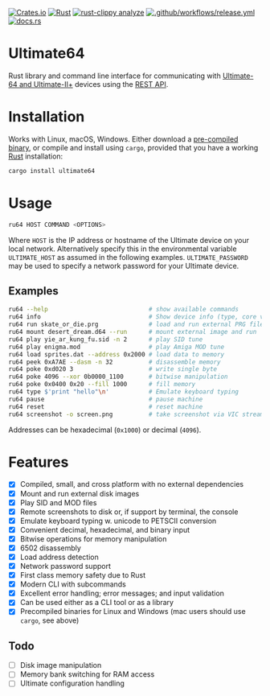 [![Crates.io](https://img.shields.io/crates/v/ultimate64)](https://crates.io/crates/ultimate64)
[![Rust](https://github.com/mlund/ultimate64/actions/workflows/rust.yml/badge.svg)](https://github.com/mlund/ultimate64/actions/workflows/rust.yml)
[![rust-clippy analyze](https://github.com/mlund/ultimate64/actions/workflows/rust-clippy.yml/badge.svg)](https://github.com/mlund/ultimate64/actions/workflows/rust-clippy.yml)
[![.github/workflows/release.yml](https://github.com/mlund/ultimate64/actions/workflows/release.yml/badge.svg)](https://github.com/mlund/ultimate64/actions/workflows/release.yml)
[![docs.rs](https://img.shields.io/docsrs/ultimate64)](https://docs.rs/ultimate64/latest/ultimate64)

# Ultimate64

Rust library and command line interface for communicating with [Ultimate-64 and Ultimate-II+](https://ultimate64.com) devices using
the [REST API](https://1541u-documentation.readthedocs.io/en/latest/api/api_calls.html).

# Installation

Works with Linux, macOS, Windows.
Either download a [pre-compiled binary](https://github.com/mlund/ultimate64/releases/latest),
or compile and install using `cargo`, provided that you have a working
[Rust](https://www.rust-lang.org/tools/install) installation:

~~~ bash
cargo install ultimate64
~~~

# Usage

~~~ bash
ru64 HOST COMMAND <OPTIONS>
~~~

Where `HOST` is the IP address or hostname of the Ultimate device on your local network.
Alternatively specify this in the environmental variable `ULTIMATE_HOST` as
assumed in the following examples.
`ULTIMATE_PASSWORD` may be used to specify a network password for your Ultimate device.

## Examples

~~~ bash
ru64 --help                            # show available commands
ru64 info                              # Show device info (type, core version etc.)
ru64 run skate_or_die.prg              # load and run external PRG file
ru64 mount desert_dream.d64 --run      # mount external image and run
ru64 play yie_ar_kung_fu.sid -n 2      # play SID tune
ru64 play enigma.mod                   # play Amiga MOD tune
ru64 load sprites.dat --address 0x2000 # load data to memory
ru64 peek 0xA7AE --dasm -n 32          # disassemble memory
ru64 poke 0xd020 3                     # write single byte
ru64 poke 4096 --xor 0b0000_1100       # bitwise manipulation
ru64 poke 0x0400 0x20 --fill 1000      # fill memory
ru64 type $'print "hello"\n'           # Emulate keyboard typing
ru64 pause                             # pause machine
ru64 reset                             # reset machine
ru64 screenshot -o screen.png          # take screenshot via VIC stream
~~~

Addresses can be hexadecimal (`0x1000`) or decimal (`4096`).

# Features

- [x] Compiled, small, and cross platform with no external dependencies
- [x] Mount and run external disk images
- [x] Play SID and MOD files
- [x] Remote screenshots to disk or, if support by terminal, the console
- [x] Emulate keyboard typing w. unicode to PETSCII conversion
- [x] Convenient decimal, hexadecimal, and binary input
- [x] Bitwise operations for memory manipulation
- [x] 6502 disassembly
- [x] Load address detection
- [x] Network password support
- [x] First class memory safety due to Rust
- [x] Modern CLI with subcommands
- [x] Excellent error handling; error messages; and input validation
- [x] Can be used either as a CLI tool or as a library
- [x] Precompiled binaries for Linux and Windows (mac users should use `cargo`, see above)

## Todo

- [ ] Disk image manipulation
- [ ] Memory bank switching for RAM access
- [ ] Ultimate configuration handling
